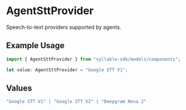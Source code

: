 # AgentSttProvider

Speech-to-text providers supported by agents.

## Example Usage

```typescript
import { AgentSttProvider } from "syllable-sdk/models/components";

let value: AgentSttProvider = "Google STT V1";
```

## Values

```typescript
"Google STT V1" | "Google STT V2" | "Deepgram Nova 2"
```
